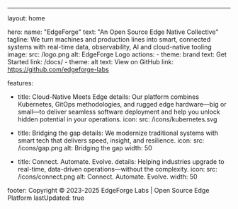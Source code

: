 ---
layout: home

hero:
  name: "EdgeForge"
  text: "An Open Source Edge Native Collective"
  tagline: We turn machines and production lines into smart, connected systems with real-time data, observability, AI and cloud-native tooling
  image:
    src: /logo.png
    alt: EdgeForge Logo
  actions:
    - theme: brand
      text: Get Started
      link: /docs/
    - theme: alt
      text: View on GitHub
      link: https://github.com/edgeforge-labs

features:
  - title: Cloud-Native Meets Edge
    details: Our platform combines Kubernetes, GitOps methodologies, and rugged edge hardware—big or small—to deliver seamless software deployment and help you unlock hidden potential in your operations.
    icon: 
      src: /icons/kubernetes.svg

  - title: Bridging the gap
    details: We modernize traditional systems with smart tech that delivers speed, insight, and resilience.
    icon: 
      src: /icons/gap.png
      alt: Bridging the gap
      width: 50

  - title: Connect. Automate. Evolve.
    details: Helping industries upgrade to real-time, data-driven operations—without the complexity.
    icon: 
      src: /icons/connect.png
      alt: Connect. Automate. Evolve.
      width: 50



footer: Copyright © 2023-2025 EdgeForge Labs | Open Source Edge Platform
lastUpdated: true